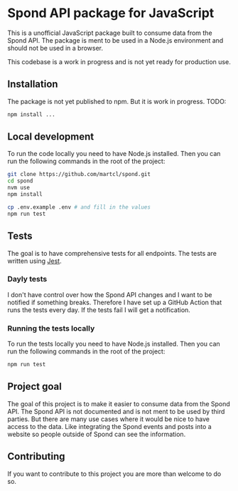# Spond API package for JavaScript

This is a unofficial JavaScript package built to consume data from the Spond API. The package is ment to be used in a Node.js environment and should not be used in a browser.

This codebase is a work in progress and is not yet ready for production use.

## Installation

The package is not yet published to npm. But it is work in progress. TODO:

```bash
npm install ...
```

## Local development

To run the code locally you need to have Node.js installed. Then you can run the following commands in the root of the project:

```bash
git clone https://github.com/martcl/spond.git
cd spond
nvm use
npm install

cp .env.example .env # and fill in the values
npm run test
```

## Tests

The goal is to have comprehensive tests for all endpoints. The tests are written using [Jest](https://jestjs.io/).

### Dayly tests

I don't have control over how the Spond API changes and I want to be notified if something breaks. Therefore I have set up a GitHub Action that runs the tests every day. If the tests fail I will get a notification.

### Running the tests locally

To run the tests locally you need to have Node.js installed. Then you can run the following commands in the root of the project:

```bash
npm run test
```

## Project goal

The goal of this project is to make it easier to consume data from the Spond API. The Spond API is not documented and is not ment to be used by third parties. But there are many use cases where it would be nice to have access to the data. Like integrating the Spond events and posts into a website so people outside of Spond can see the information.

## Contributing

If you want to contribute to this project you are more than welcome to do so.
